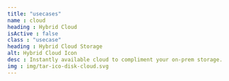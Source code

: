 ```yaml
---
title: "usecases"
name : cloud
heading : Hybrid Cloud
isActive : false
class : "usecase"
heading : Hybrid Cloud Storage
alt: Hybrid Cloud Icon
desc : Instantly available cloud to compliment your on-prem storage.
img : img/tar-ico-disk-cloud.svg
---
```

